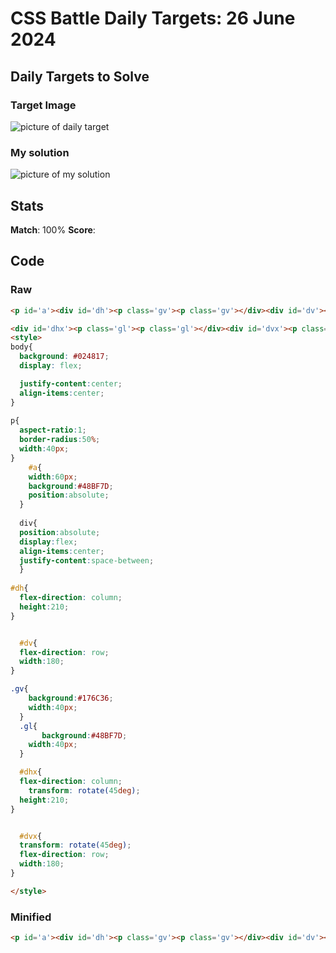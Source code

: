 

# CSS Battle Daily Targets: 26 June 2024

## Daily Targets to Solve

### Target Image

![picture of daily target](https://github.com/BekiaD/cssbattle/assets/144695091/715b8d3a-86ec-44b0-8a9e-55f8f1721a9a)


### My solution

![picture of my solution](https://github.com/BekiaD/cssbattle/assets/144695091/cabbc17a-b567-4c1d-8289-f00b7306a962)

## Stats

**Match**: 100%
**Score**: 

## Code

### Raw

```html
<p id='a'><div id='dh'><p class='gv'><p class='gv'></div><div id='dv'><p class='gv'><p class='gv'></div>

<div id='dhx'><p class='gl'><p class='gl'></div><div id='dvx'><p class='gl'><p class='gl'></div>
<style>
body{
  background: #024817;
  display: flex;

  justify-content:center;
  align-items:center;
}
  
p{
  aspect-ratio:1;
  border-radius:50%;
  width:40px;
}
    #a{
    width:60px;
    background:#48BF7D;
    position:absolute;
  }
  
  div{
  position:absolute;
  display:flex;
  align-items:center;
  justify-content:space-between;
  }
  
#dh{
  flex-direction: column;
  height:210;
}


  #dv{
  flex-direction: row;
  width:180;
}

.gv{
    background:#176C36;
    width:40px;
  }
  .gl{
       background:#48BF7D;
    width:40px;
  }

  #dhx{
  flex-direction: column;
    transform: rotate(45deg);
  height:210;
}


  #dvx{
  transform: rotate(45deg);
  flex-direction: row;
  width:180;
}

</style>
```

### Minified

```html
<p id='a'><div id='dh'><p class='gv'><p class='gv'></div><div id='dv'><p class='gv'><p class='gv'></div><div id='dhx'><p class='gl'><p class='gl'></div><div id='dvx'><p class='gl'><p class='gl'></div><style>body{background:#024817;display:flex;justify-content:center;align-items:center}p{aspect-ratio:1;border-radius:50%;width:40}#a{width:60;background:#48BF7D;position:absolute}div{position:absolute;display:flex;align-items:center;justify-content:space-between}#dh{flex-direction:column;height:210}#dv{flex-direction:row;width:180}.gv{background:#176C36;width:40}.gl{background:#48BF7D;width:40}#dhx{flex-direction:column;transform:rotate(45deg);height:210}#dvx{transform:rotate(45deg);flex-direction:row;width:180}</style>
```
